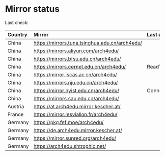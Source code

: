 <script src="./time.js"></script>
# Mirror status
Last check: <script type="text/javascript">localize(1748528685.9979615);</script>

|Country|Mirror|Last update|
|:------|:-----|:----------|
|China|https://mirrors.tuna.tsinghua.edu.cn/arch4edu/|<script type="text/javascript">localize(1748501371);</script>|
|China|https://mirrors.aliyun.com/arch4edu/|<script type="text/javascript">localize(1748458434);</script>|
|China|https://mirrors.bfsu.edu.cn/arch4edu/|<script type="text/javascript">localize(1748501371);</script>|
|China|https://mirrors.cernet.edu.cn/arch4edu/|ReadTimeout|
|China|https://mirror.iscas.ac.cn/arch4edu/|<script type="text/javascript">localize(1748501371);</script>|
|China|https://mirrors.nju.edu.cn/arch4edu/|<script type="text/javascript">localize(1748414991);</script>|
|China|https://mirror.nyist.edu.cn/arch4edu/|ConnectionError|
|China|https://mirrors.sau.edu.cn/arch4edu/|<script type="text/javascript">localize(1731653531);</script>|
|Austria|https://at.arch4edu.mirror.kescher.at/|<script type="text/javascript">localize(1748501371);</script>|
|France|https://mirror.lesviallon.fr/arch4edu/|<script type="text/javascript">localize(1748501371);</script>|
|Germany|https://pkg.fef.moe/arch4edu/|<script type="text/javascript">localize(1748501371);</script>|
|Germany|https://de.arch4edu.mirror.kescher.at/|<script type="text/javascript">localize(1748501371);</script>|
|Germany|https://mirror.sunred.org/arch4edu/|<script type="text/javascript">localize(1748501371);</script>|
|Germany|https://arch4edu.shtrophic.net/|<script type="text/javascript">localize(1748458434);</script>|

<script src="./tablefilter/tablefilter.js"></script>
<script src="./table.js"></script>